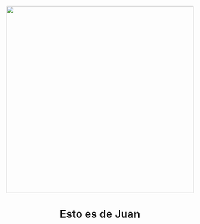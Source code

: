 <p align="center">
    <img src="https://media1.tenor.com/m/WSSIsAdOo-wAAAAd/camellia-rick-roll.gif" height="500px">
    <h1 align="center">Esto es de Juan</h1>
    <br>
</p>
